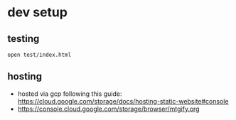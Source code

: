 # dev setup

## testing

```
open test/index.html
```

## hosting

- hosted via gcp following this guide: https://cloud.google.com/storage/docs/hosting-static-website#console
- https://console.cloud.google.com/storage/browser/mtgify.org
